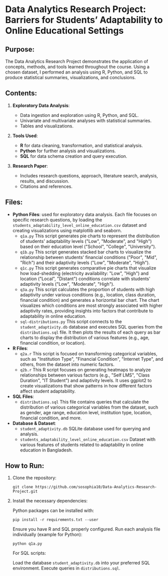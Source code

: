 # Data Analytics Research Project: Barriers for Students’ Adaptability to Online Educational Settings

## Purpose:
The Data Analytics Research Project demonstrates the application of concepts, methods, and tools learned throughout the course. Using a chosen dataset, I performed an analysis using R, Python, and SQL to produce statistical summaries, visualizations, and conclusions.

## Contents:
1. **Exploratory Data Analysis**:
   - Data ingestion and exploration using R, Python, and SQL.
   - Univariate and multivariate analyses with statistical summaries.
   - Tables and visualizations.

2. **Tools Used**:
   - **R** for data cleaning, transformation, and statistical analysis.
   - **Python** for further analysis and visualizations.
   - **SQL** for data schema creation and query execution.

3. **Research Paper**:
   - Includes research questions, approach, literature search, analysis, results, and discussion.
   - Citations and references.

## Files:
- **Python Files**: used for exploratory data analysis. Each file focuses on specific research questions, by loading the `students_adaptability_level_online_education.csv` dataset and creating visualizations using matplotlib and seaborn. 
  - `q1a.py` This script generates pie charts to represent the distribution of students' adaptability levels ("Low", "Moderate", and "High") based on their education    level ("School", "College", "University").
  - `q1b.py` This script generates stacked bar charts to visualize the relationship between students' financial conditions ("Poor", "Mid", "Rich") and their adaptivity levels ("Low", "Moderate", "High").
  - `q1c.py` This script generates comparative pie charts that visualize how load-shedding (electricity availability: "Low", "High") and location ("Local", "Distant") conditions correlate with students' adaptivity levels ("Low", "Moderate", "High").
  - `q3a.py` This script calculates the proportion of students with high adaptivity under various conditions (e.g., location, class duration, financial condition) and generates a horizontal bar chart. The chart visualizes which conditions are most strongly associated with higher adaptivity rates, providing insights into factors that contribute to adaptability in online education.
  - `sql-distributions.py` This script connects to the `student_adaptivity.db` database and executes SQL queries from the `distributions.sql` file. It then plots the results of each query as bar charts to display the distribution of various features (e.g., age, financial condition, or location).
- **R Files**:
  - `q2a.r` This script is focused on transforming categorical variables, such as "Institution Type", "Financial Condition", "Internet Type", and others, from the dataset into numeric factors.
  - `q2b.r` This R script focuses on generating heatmaps to analyze relationships between various factors (e.g., "Self LMS", "Class Duration", "IT Student") and adaptivity levels. It uses ggplot2 to create visualizations that show patterns in how different factors affect student adaptability.
- **SQL Files**:
  - `distributions.sql` This file contains queries that calculate the distribution of various categorical variables from the dataset, such as gender, age range, education level, institution type, location, financial condition, and more.
- **Database & Dataset**:
  - `student_adaptivity.db` SQLite database used for querying and analysis.
  - `students_adaptability_level_online_education.csv` Dataset with various features of students related to adaptability in online education in Bangladesh.

## How to Run:
1. Clone the repository:
   ```
   git clone https://github.com/sosophia10/Data-Analytics-Research-Project.git
   ```
   
2. Install the necessary dependencies:

   Python packages can be installed with:
   ```
   pip install -r requirements.txt --user
   ```

   Ensure you have R and SQL properly configured.
   Run each analysis file individually (example for Python):

   ```
   python q1a.py
   ```

   For SQL scripts:

   Load the database `student_adaptivity.db` into your preferred SQL environment.
   Execute queries in `distributions.sql`.

